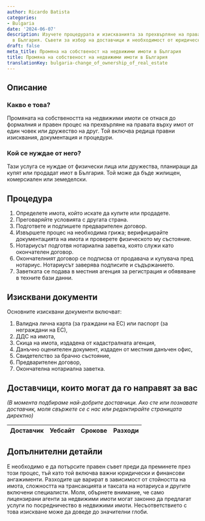 ```yaml
---
author: Ricardo Batista
categories:
- Bulgaria
date: '2024-06-07'
description: Изучете процедурата и изискванията за прехвърляне на правата върху имот
  в България. Съвети за избор на доставчици и необходимост от юридически съвет.
draft: false
meta_title: Промяна на собственост на недвижими имоти в България
title: Промяна на собственост на недвижими имоти в България
translationKey: bulgaria-change_of_ownership_of_real_estate
---
```



## Описание
### Какво е това?
Промяната на собствеността на недвижими имоти се отнася до формалния и правен процес на прехвърляне на правата върху имот от един човек или дружество на друг. Той включва редица правни изисквания, документация и процедури.

### Кой се нуждае от него?
Тази услуга се нуждае от физически лица или дружества, планиращи да купят или продадат имот в България. Той може да бъде жилищен, комерсиален или земеделски.

## Процедура
1. Определете имота, който искате да купите или продадете.
2. Преговаряйте условията с другата страна.
3. Подгответе и подпишете предварителен договор.
4. Извършете процес на необходима грижа; верифицирайте документацията на имота и проверете физическото му състояние.
5. Нотариусът подготвя нотариална заветка, която служи като окончателен договор.
6. Окончателният договор се подписва от продавача и купувача пред нотариус. Нотариусът заверява подписите и съдържанието.
7. Заветката се подава в местния агенция за регистрация и обявяване в техните бази данни.

## Изисквани документи
Основните изисквани документи включват:
1. Валидна лична карта (за граждани на ЕС) или паспорт (за неграждани на ЕС),
2. ДДС на имота,
3. Скица на имота, издадена от кадастралната агенция,
4. Данъчно оценителен документ, издаден от местния данъчен офис,
5. Свидетелство за брачно състояние,
6. Предварителен договор,
7. Окончателна нотариална заветка.

## Доставчици, които могат да го направят за вас
_(В момента подбираме най-добрите доставчици. Ако сте или познавате доставчик, моля свържете се с нас или редактирайте страницата директно)_

| Доставчик       |     Уебсайт     |     Срокове       |       Разходи    |
| --------------- | --------------- |  :-------------: | :-------------: |



## Допълнителни детайли
Е необходимо е да потърсите правен съвет преди да преминете през този процес, тъй като той включва важни юридически и финансови ангажименти. Разходите ще варират в зависимост от стойността на имота, сложността на трансакцията и таксата на нотариуса и другите включени специалисти. Моля, обърнете внимание, че само лицензирани агенти за недвижими имоти могат законно да предлагат услуги по посредничество в недвижими имоти. Несъответствието с това изискване може да доведе до значителни глоби.